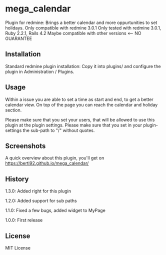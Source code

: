 # mega_calendar

Plugin for redmine: Brings a better calendar and more oppurtunities to set holidays.
Only compatible with redmine 3.0.1
Only tested with redmine 3.0.1, Ruby 2.2.1, Rails 4.2
Maybe compatible with other versions <-- NO GUARANTEE

## Installation

Standard redmine plugin installation: Copy it into plugins/ and configure the plugin in Administration / Plugins. 

## Usage

Within a issue you are able to set a time as start and end, to get a better calendar view. On top of the page you can reach the calendar and holiday section.

Please make sure that you set your users, that will be allowed to use this plugin at the plugin settings.
Please make sure that you set in your plugin-settings the sub-path to "/" without quotes.

## Screenshots

A quick overview about this plugin, you'll get on https://berti92.github.io/mega_calendar/

## History

1.3.0: Added right for this plugin

1.2.0: Added support for sub paths

1.1.0: Fixed a few bugs, added widget to MyPage

1.0.0: First release

## License

MIT License
